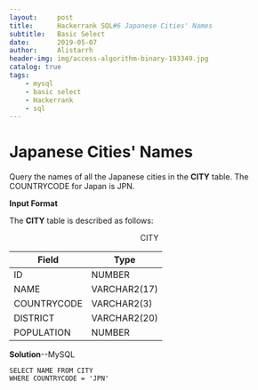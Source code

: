 ```yaml
---
layout:     post
title:      Hackerrank SQL#6 Japanese Cities' Names
subtitle:   Basic Select
date:       2019-05-07
author:     Alistarrh
header-img: img/access-algorithm-binary-193349.jpg
catalog: true
tags:
    - mysql
    - basic select
    - Hackerrank
    - sql
---
```





# Japanese Cities' Names

Query the names of all the Japanese cities in the **CITY** table. The COUNTRYCODE for Japan is JPN.


**Input Format**

The **CITY** table is described as follows:

 <center>CITY</center>

|Field|Type|
|---|---|
|ID|NUMBER|
|NAME|VARCHAR2(17)|
|COUNTRYCODE|VARCHAR2(3)|
|DISTRICT|VARCHAR2(20)|
|POPULATION|NUMBER|

**Solution**--MySQL

```mysql
SELECT NAME FROM CITY
WHERE COUNTRYCODE = 'JPN'
```
